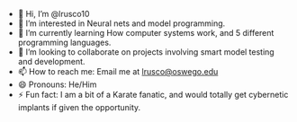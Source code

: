 - 👋 Hi, I’m @lrusco10
- 👀 I’m interested in Neural nets and model programming.
- 🌱 I’m currently learning How computer systems work, and 5 different programming languages.
- 💞️ I’m looking to collaborate on projects involving smart model testing and development.
- 📫 How to reach me: Email me at lrusco@oswego.edu
- 😄 Pronouns: He/Him
- ⚡ Fun fact: I am a bit of a Karate fanatic, and would totally get cybernetic implants if given the opportunity.

<!---
lrusco10/lrusco10 is a ✨ special ✨ repository because its `README.md` (this file) appears on your GitHub profile.
You can click the Preview link to take a look at your changes.
--->
